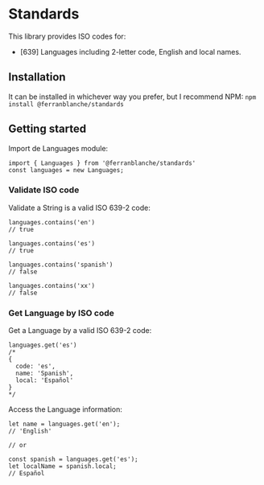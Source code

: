 # Standards
This library provides ISO codes for:
- [639] Languages including 2-letter code, English and local names.

## Installation
It can be installed in whichever way you prefer, but I recommend NPM:
`npm install @ferranblanche/standards`

## Getting started
Import de Languages module:
```
import { Languages } from '@ferranblanche/standards'
const languages = new Languages;
```

### Validate ISO code
Validate a String is a valid ISO 639-2 code:
```
languages.contains('en')
// true

languages.contains('es')
// true

languages.contains('spanish')
// false

languages.contains('xx')
// false
```

### Get Language by ISO code
Get a Language by a valid ISO 639-2 code:
```
languages.get('es')
/*
{
  code: 'es',
  name: 'Spanish',
  local: 'Español'
}
*/

```
Access the Language information:
```
let name = languages.get('en');
// 'English'

// or

const spanish = languages.get('es');
let localName = spanish.local;
// Español
```
